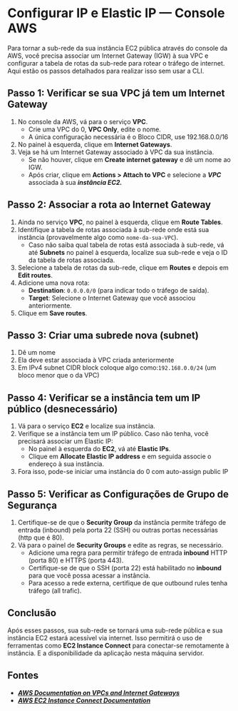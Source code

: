 # Configurar IP e Elastic IP — Console AWS

Para tornar a sub-rede da sua instância EC2 pública através do console da AWS, você precisa associar um Internet Gateway (IGW) à sua VPC e configurar a tabela de rotas da sub-rede para rotear o tráfego de internet. Aqui estão os passos detalhados para realizar isso sem usar a CLI.

## Passo 1: Verificar se sua VPC já tem um Internet Gateway

1. No console da AWS, vá para o serviço **VPC**.
   - Crie uma VPC do 0, **VPC Only**, edite o nome.
   - A única configuração necessária é o Bloco CIDR, use 192.168.0.0/16
2. No painel à esquerda, clique em **Internet Gateways**.
3. Veja se há um Internet Gateway associado à VPC da sua instância.
   - Se não houver, clique em **Create internet gateway** e dê um nome ao IGW.
   - Após criar, clique em **Actions > Attach to VPC** e selecione a ***VPC*** associada à sua ***instância EC2.***

## Passo 2: Associar a rota ao Internet Gateway

1. Ainda no serviço **VPC**, no painel à esquerda, clique em **Route Tables**.
2. Identifique a tabela de rotas associada à sub-rede onde está sua instância (provavelmente algo como `nome-da-sua-VPC`).
   - Caso não saiba qual tabela de rotas está associada à sub-rede, vá até **Subnets** no painel à esquerda, localize sua sub-rede e veja o ID da tabela de rotas associada.
3. Selecione a tabela de rotas da sub-rede, clique em **Routes** e depois em **Edit routes**.
4. Adicione uma nova rota:
   - **Destination**: `0.0.0.0/0` (para indicar todo o tráfego de saída).
   - **Target**: Selecione o Internet Gateway que você associou anteriormente.
5. Clique em **Save routes**.

## Passo 3: Criar uma subrede nova (subnet)

1. Dê um nome
2. Ela deve estar associada à VPC criada anteriormente
3. Em IPv4 subnet CIDR block coloque algo como:`192.168.0.0/24` (um bloco menor que o da VPC)


## Passo 4: Verificar se a instância tem um IP público (desnecessário)

1. Vá para o serviço **EC2** e localize sua instância.
2. Verifique se a instância tem um IP público. Caso não tenha, você precisará associar um Elastic IP:
   - No painel à esquerda do **EC2**, vá até **Elastic IPs**.
   - Clique em **Allocate Elastic IP address** e em seguida associe o endereço à sua instância.
3. Fora isso, pode-se iniciar uma instância do 0 com auto-assign public IP

## Passo 5: Verificar as Configurações de Grupo de Segurança

1. Certifique-se de que o **Security Group** da instância permite tráfego de entrada (inbound) pela porta 22 (SSH) ou outras portas necessárias (http que é 80).
2. Vá para o painel de **Security Groups** e edite as regras, se necessário.
   - Adicione uma regra para permitir tráfego de entrada **inbound** HTTP (porta 80) e HTTPS (porta 443).
   - Certifique-se de que o SSH (porta 22) está habilitado no **inbound** para que você possa acessar a instância.
   - Para acesso a rede externa, certifique de que outbound rules tenha tráfego (all trafic).

## Conclusão

Após esses passos, sua sub-rede se tornará uma sub-rede pública e sua instância EC2 estará acessível via internet. Isso permitirá o uso de ferramentas como **EC2 Instance Connect** para conectar-se remotamente à instância. E a disponibilidade da aplicação nesta máquina servidor.

## Fontes

- ***[AWS Documentation on VPCs and Internet Gateways](https://aws.amazon.com/documentation/vpc/)***
- ***[AWS EC2 Instance Connect Documentation](https://docs.aws.amazon.com/ec2-instance-connect/)***

